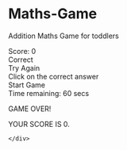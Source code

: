 # Maths-Game
Addition Maths Game for toddlers


<!DOCTYPE html>
<html lang="en">
<head>
<title>Maths Game</title>  
<meta charset="utf-8">
<meta name="viewport" content="width=device-width, initial-scale=1.0, user-scalable=yes"> 
<link rel="stylesheet" href="styling.css">    
    
    
    
</head>
<body>
    <div id="container">
        <div id="score">
        Score: <span id="scorevalue">0</span>
        </div>
        <div id="correct">Correct</div>
        <div id="tryAgain">Try Again</div>
        <div id="question"></div>
        <div id="instruction">Click on the correct answer</div>
        <div id="choices">
            <div id="box1" class="box"></div>
            <div id="box2" class="box"></div>
            <div id="box3" class="box"></div>
            <div id="box4" class="box"></div>
        </div>
        <div id="startreset">Start Game</div>
        <div id="timeremaining">Time remaining: <span id="timeremainingvalue">60 </span>secs</div>
        <div id="gameover">
            <p>GAME OVER!</p>
            <p>YOUR SCORE IS <span id="gamescore">0</span>.</p>
        </div>
        
    </div>    
<script src="javascript.js"></script>    
    
    
    
    
    
    
    
    
    
    
</body>








</html>
